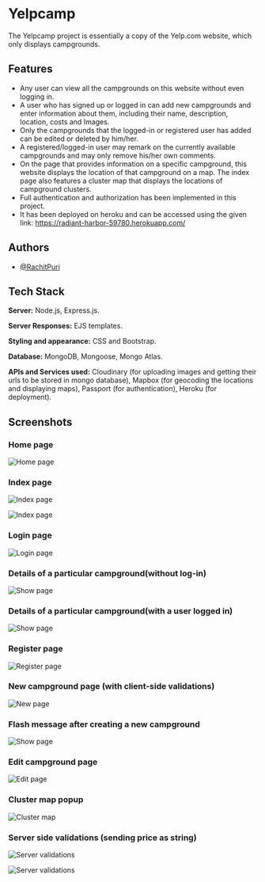 
# Yelpcamp

The Yelpcamp project is essentially a copy of the Yelp.com website, which only displays campgrounds.


## Features

- Any user can view all the campgrounds on this website without even logging in.
- A user who has signed up or logged in can add new campgrounds and enter information about them, including their name, description, location, costs and Images.
- Only the campgrounds that the logged-in or registered user has added can be edited or deleted by him/her.
- A registered/logged-in user may remark on the currently available campgrounds and may only remove his/her own comments.
- On the page that provides information on a specific campground, this website displays the location of that campground on a map. The index page also features a cluster map that displays the locations of campground clusters.
- Full authentication and authorization has been implemented in this project. 
- It has been deployed on heroku and can be accessed using the given link: https://radiant-harbor-59780.herokuapp.com/
## Authors

- [@RachitPuri](https://github.com/runtime-terror0304)


## Tech Stack

**Server:** Node.js, Express.js.

**Server Responses:** EJS templates.

**Styling and appearance:** CSS and Bootstrap.

**Database:** MongoDB, Mongoose, Mongo Atlas.

**APIs and Services used:** Cloudinary (for uploading images and getting their urls to be stored in mongo database), Mapbox (for geocoding the locations and displaying maps), Passport (for authentication), Heroku (for deployment). 


## Screenshots

### Home page
![Home page](https://github.com/runtime-terror0304/YelpCampFinal/blob/main/screenshots/Screenshot%20(1934).png?raw=true)

### Index page
![Index page](https://github.com/runtime-terror0304/YelpCampFinal/blob/main/screenshots/Screenshot%20(1936).png?raw=true)

![Index page](https://github.com/runtime-terror0304/YelpCampFinal/blob/main/screenshots/Screenshot%20(1937).png?raw=true)

### Login page
![Login page](https://github.com/runtime-terror0304/YelpCampFinal/blob/main/screenshots/Screenshot%20(1940).png?raw=true)

### Details of a particular campground(without log-in)
![Show page](https://github.com/runtime-terror0304/YelpCampFinal/blob/main/screenshots/Screenshot%20(1938).png?raw=true)

### Details of a particular campground(with a user logged in)
![Show page](https://github.com/runtime-terror0304/YelpCampFinal/blob/main/screenshots/Screenshot%20(1943).png?raw=true)

### Register page
![Register page](https://github.com/runtime-terror0304/YelpCampFinal/blob/main/screenshots/Screenshot%20(1946).png?raw=true)

### New campground page (with client-side validations)
![New page](https://github.com/runtime-terror0304/YelpCampFinal/blob/main/screenshots/Screenshot%20(1949).png?raw=true)

### Flash message after creating a new campground
![Show page](https://github.com/runtime-terror0304/YelpCampFinal/blob/main/screenshots/Screenshot%20(1950).png?raw=true)

### Edit campground page
![Edit page](https://github.com/runtime-terror0304/YelpCampFinal/blob/main/screenshots/Screenshot%20(1951).png?raw=true)

### Cluster map popup
![Cluster map](https://github.com/runtime-terror0304/YelpCampFinal/blob/main/screenshots/Screenshot%20(1952).png?raw=true)

### Server side validations (sending price as string)
![Server validations](https://github.com/runtime-terror0304/YelpCampFinal/blob/main/screenshots/Screenshot%20(1960).png?raw=true)

![Server validations](https://github.com/runtime-terror0304/YelpCampFinal/blob/main/screenshots/Screenshot%20(1961).png?raw=true)